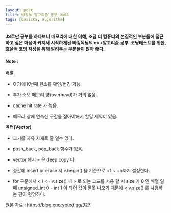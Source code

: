 ```yaml
---
layout: post
title: 바킹독 알고리즘 공부 0x03
tags: [basicCS, algorithm]
---
```


#### JS로만 공부를 하다보니 메모리에 대한 이해, 조금 더 컴퓨터의 본질적인 부분들에 접근하고 싶은 마음이 커져서 시작하게된 바킹독님의 c++알고리즘 공부. 코딩테스트를 위한, 효율적 코딩 작성을 위해 알려주는 부분들이 많아 좋다.

#### Note : 

 **배열**

 - O(1)에 K번째 원소를 확인/변경 가능 

 - 추가 소모 메모리 양(overhead)가 거의 없음.

 - cache hit rate 가 높음.

 - 메모리 상에 연속한 구간을 잡아야해서 할당 제약이 있음.

 **벡터(Vector)**

 - 크기를 자유 자재로 줄 일수 있다.

 - push_back, pop_back 함수가 있음.

 - vector 에서 = 은 deep copy 다

 - 중간에 insert or erase 시 v.begin() 을 기준으로 +1 ~ +n까지 설정한다.

 - for 구문에서 < i <= v.size() -1 > 로 되는 코드를 사용 할 시 size 가 0 인 배열 일 때 unsigned_int 0 - int 1 이 되어 값이 잘못 나오기 때문에 < v.size() 를 사용하는 편이 현명하다.

원본 자료 : https://blog.encrypted.gg/927